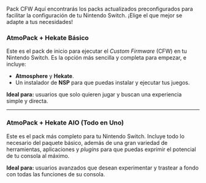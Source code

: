 Pack CFW
Aquí encontrarás los packs actualizados preconfigurados para facilitar la configuración de tu Nintendo Switch. ¡Elige el que mejor se adapte a tus necesidades!

### **AtmoPack + Hekate Básico**

Este es el pack de inicio para ejecutar el *Custom Firmware* (CFW) en tu Nintendo Switch. Es la opción más sencilla y completa para empezar, e incluye:

* **Atmosphere** y **Hekate**.
* Un instalador de **NSP** para que puedas instalar y ejecutar tus juegos.

**Ideal para:** usuarios que solo quieren jugar y buscan una experiencia simple y directa.

---

### **AtmoPack + Hekate AIO (Todo en Uno)**

Este es el pack más completo para tu Nintendo Switch. Incluye todo lo necesario del paquete básico, además de una gran variedad de herramientas, aplicaciones y *plugins* para que puedas exprimir el potencial de tu consola al máximo.

**Ideal para:** usuarios avanzados que desean experimentar y trastear a fondo con todas las funciones de su consola.
